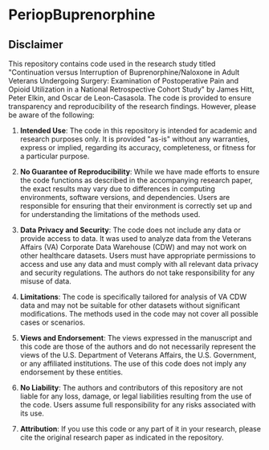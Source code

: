 # PeriopBuprenorphine

## Disclaimer

This repository contains code used in the research study titled "Continuation versus Interruption of Buprenorphine/Naloxone in Adult Veterans Undergoing Surgery: Examination of Postoperative Pain and Opioid Utilization in a National Retrospective Cohort Study" by James Hitt, Peter Elkin, and Oscar de Leon-Casasola. The code is provided to ensure transparency and reproducibility of the research findings. However, please be aware of the following:

1. **Intended Use**: The code in this repository is intended for academic and research purposes only. It is provided "as-is" without any warranties, express or implied, regarding its accuracy, completeness, or fitness for a particular purpose.

2. **No Guarantee of Reproducibility**: While we have made efforts to ensure the code functions as described in the accompanying research paper, the exact results may vary due to differences in computing environments, software versions, and dependencies. Users are responsible for ensuring that their environment is correctly set up and for understanding the limitations of the methods used.

3. **Data Privacy and Security**: The code does not include any data or provide access to data. It was used to analyze data from the Veterans Affairs (VA) Corporate Data Warehouse (CDW) and may not work on other healthcare datasets. Users must have appropriate permissions to access and use any data and must comply with all relevant data privacy and security regulations. The authors do not take responsibility for any misuse of data.

4. **Limitations**: The code is specifically tailored for analysis of VA CDW data and may not be suitable for other datasets without significant modifications. The methods used in the code may not cover all possible cases or scenarios.

5. **Views and Endorsement**: The views expressed in the manuscript and this code are those of the authors and do not necessarily represent the views of the U.S. Department of Veterans Affairs, the U.S. Government, or any affiliated institutions. The use of this code does not imply any endorsement by these entities.

6. **No Liability**: The authors and contributors of this repository are not liable for any loss, damage, or legal liabilities resulting from the use of the code. Users assume full responsibility for any risks associated with its use.

7. **Attribution**: If you use this code or any part of it in your research, please cite the original research paper as indicated in the repository.
